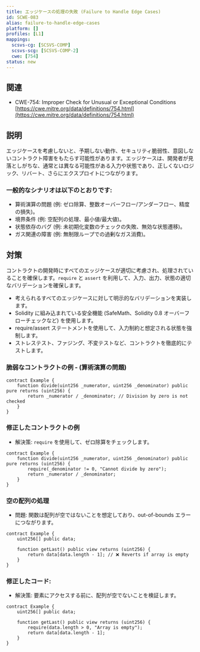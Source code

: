 ```yaml
---
title: エッジケースの処理の失敗 (Failure to Handle Edge Cases)
id: SCWE-083
alias: failure-to-handle-edge-cases
platform: []
profiles: [L1]
mappings:
  scsvs-cg: [SCSVS-COMP]
  scsvs-scg: [SCSVS-COMP-2]
  cwe: [754]
status: new
---
```


## 関連
- CWE-754: Improper Check for Unusual or Exceptional Conditions  
  [https://cwe.mitre.org/data/definitions/754.html](https://cwe.mitre.org/data/definitions/754.html)

## 説明
エッジケースを考慮しないと、予期しない動作、セキュリティ脆弱性、意図しないコントラクト障害をもたらす可能性があります。エッジケースは、開発者が見落としがちな、通常とは異なる可能性がある入力や状態であり、正しくないロジック、リバート、さらにエクスプロイトにつながります。

### 一般的なシナリオは以下のとおりです:

- 算術演算の問題 (例: ゼロ除算、整数オーバーフロー/アンダーフロー、精度の損失)。
- 境界条件 (例: 空配列の処理、最小値/最大値)。
- 状態依存のバグ (例: 未初期化変数のチェックの失敗、無効な状態遷移)。
- ガス関連の障害 (例: 無制限ループでの過剰なガス消費)。

## 対策
コントラクトの開発時にすべてのエッジケースが適切に考慮され、処理されていることを確保します。`require` と `assert` を利用して、入力、出力、状態の適切なバリデーションを確保します。
- 考えられるすべてのエッジケースに対して明示的なバリデーションを実装します。
- Solidity に組み込まれている安全機能 (SafeMath、Solidity 0.8 オーバーフローチェックなど) を使用します。
- require/assert ステートメントを使用して、入力制約と想定される状態を強制します。
- ストレステスト、ファジング、不変テストなど、コントラクトを徹底的にテストします。



### 脆弱なコントラクトの例 - (算術演算の問題)
```solidity
contract Example {
    function divide(uint256 _numerator, uint256 _denominator) public pure returns (uint256) {
        return _numerator / _denominator; // Division by zero is not checked
    }
}
```
### 修正したコントラクトの例
- 解決策: `require` を使用して、ゼロ除算をチェックします。
```solidity
contract Example {
    function divide(uint256 _numerator, uint256 _denominator) public pure returns (uint256) {
        require(_denominator != 0, "Cannot divide by zero");
        return _numerator / _denominator;
    }
}
```

### 空の配列の処理
- 問題: 関数は配列が空ではないことを想定しており、out-of-bounds エラーにつながります。

```solidity
contract Example {
    uint256[] public data;

    function getLast() public view returns (uint256) {
        return data[data.length - 1]; // ❌ Reverts if array is empty
    }
}
```

### 修正したコード:
- 解決策: 要素にアクセスする前に、配列が空でないことを検証します。
```solidity
contract Example {
    uint256[] public data;

    function getLast() public view returns (uint256) {
        require(data.length > 0, "Array is empty");
        return data[data.length - 1];
    }
}
```
